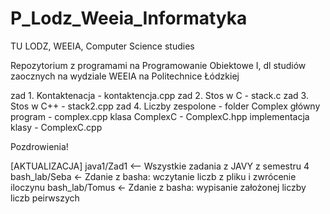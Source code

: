 # P_Lodz_Weeia_Informatyka
TU LODZ, WEEIA, Computer Science studies

Repozytorium z programami na Programowanie Obiektowe I, dl studiów zaocznych na wydziale WEEIA na Politechnice Łódzkiej

zad 1. Kontaktenacja - kontaktencja.cpp
zad 2. Stos w C - stack.c
zad 3. Stos w C++ - stack2.cpp
zad 4. Liczby zespolone - folder Complex
    główny program - complex.cpp
    klasa ComplexC - ComplexC.hpp
    implementacja klasy - ComplexC.cpp
    
Pozdrowienia!

[AKTUALIZACJA]
java1/Zad1 <-- Wszystkie zadania z JAVY z semestru 4
bash_lab/Seba <- Zdanie z basha: wczytanie liczb z pliku i zwrócenie iloczynu
bash_lab/Tomus <- Zdanie z basha: wypisanie założonej liczby liczb peirwszych
